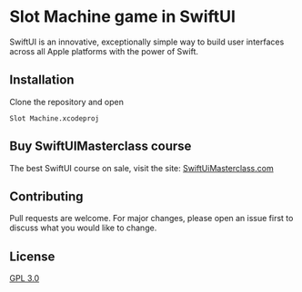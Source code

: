 # Slot Machine game in SwiftUI

SwiftUI is an innovative, exceptionally simple way to build user interfaces across all Apple platforms with the power of Swift. 

## Installation

Clone the repository and open

```
Slot Machine.xcodeproj
```
## Buy SwiftUIMasterclass course
The best SwiftUI course on sale, visit the site:
[SwiftUiMasterclass.com](http://swiftuimasterclass.com)

## Contributing
Pull requests are welcome. For major changes, please open an issue first to discuss what you would like to change.
## License
[GPL 3.0](https://www.gnu.org/licenses/gpl-3.0.html)
